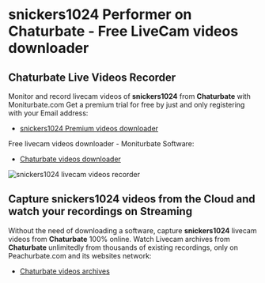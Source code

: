 # snickers1024 Performer on Chaturbate - Free LiveCam videos downloader

## Chaturbate Live Videos Recorder

Monitor and record livecam videos of **snickers1024** from **Chaturbate** with Moniturbate.com
Get a premium trial for free by just and only registering with your Email address:
* [snickers1024 Premium videos downloader](https://moniturbate.com/request-demo-licence-key.html)

Free livecam videos downloader - Moniturbate Software:
* [Chaturbate videos downloader](https://moniturbate.com/moniturbate-download-software.html)

![snickers1024 livecam videos recorder](https://peachurnet.com/templates/moniturbate-software.png)


## Capture snickers1024 videos from the Cloud and watch your recordings on Streaming

Without the need of downloading a software, capture **snickers1024** livecam videos from **Chaturbate** 100% online.
Watch Livecam archives from **Chaturbate** unlimitedly from thousands of existing recordings, only on Peachurbate.com and its websites network:
* [Chaturbate videos archives](https://peachurnet.com/)